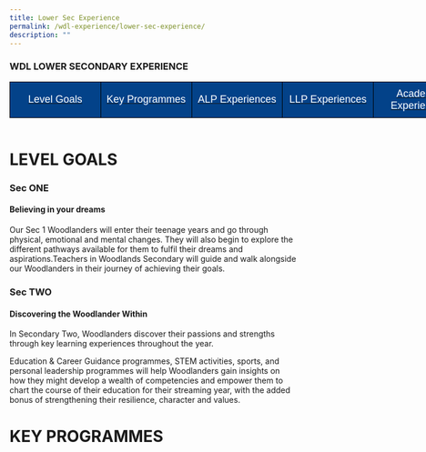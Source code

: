 ```yaml
---
title: Lower Sec Experience
permalink: /wdl-experience/lower-sec-experience/
description: ""
---
```

### WDL LOWER SECONDARY EXPERIENCE


<style type="text/css">
.tg  {border-collapse:collapse;border-spacing:0;margin:0px auto;}
.tg td{border-color:black;border-style:solid;border-width:1px;font-family:Arial, sans-serif;font-size:14px;
  overflow:hidden;padding:10px 5px;word-break:normal;}
.tg th{border-color:black;border-style:solid;border-width:1px;font-family:Arial, sans-serif;font-size:14px;
  font-weight:normal;overflow:hidden;padding:10px 5px;word-break:normal;}
.tg .tg-fj82{background-color:#034289;color:#ffffff;font-size:18px;text-align:center;vertical-align:middle}
</style>
<table style="undefined;table-layout: fixed; width: 800px" class="tg">
<colgroup>
<col style="width: 160px">
<col style="width: 160px">
<col style="width: 160px">
<col style="width: 160px">
<col style="width: 160px">
</colgroup>
<tbody>
	<tr>
		<td class="tg-fj82"><a href="#1"><span style="color:#FFF;background-color:#034289">Level Goals</span></a></td>
    <td class="tg-fj82"><a href="#2"><span style="color:#FFF;background-color:#034289">Key Programmes</span></a></td>
    <td class="tg-fj82"><a href="#3"><span style="color:#FFF;background-color:#034289">ALP Experiences</span></a></td>
    <td class="tg-fj82"><a href="#4"><span style="color:#FFF;background-color:#034289">LLP Experiences</span></a></td>
    <td class="tg-fj82"><a href="#5"><span style="color:#FFF;background-color:#034289">Academic Experiences</span></a></td>
  </tr>
</tbody>
</table>


<br>


<a id="1"></a>

# LEVEL GOALS

### **Sec ONE** 
#### Believing in your dreams

Our Sec 1 Woodlanders will enter their teenage years and go through physical, emotional and mental changes. They will also begin to explore the different pathways available for them to fulfil their dreams and aspirations.Teachers in Woodlands Secondary will guide and walk alongside our Woodlanders in their journey of achieving their goals.

### **Sec TWO**  
#### Discovering the Woodlander Within

In Secondary Two, Woodlanders discover their passions and strengths through key learning experiences throughout the year.

Education & Career Guidance programmes, STEM activities, sports, and personal leadership programmes will help Woodlanders gain insights on how they might develop a wealth of competencies and empower them to chart the course of their education for their streaming year, with the added bonus of strengthening their resilience, character and values.


<a id="2"></a>


# KEY PROGRAMMES




